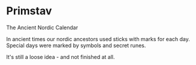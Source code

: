 Primstav
========

The Ancient Nordic Calendar

In ancient times our nordic ancestors used sticks with marks for each day.
Special days were marked by symbols and secret runes.

It's still a loose idea - and not finished at all.
